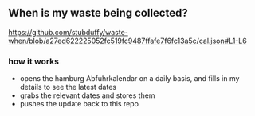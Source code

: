 ## When is my waste being collected?
  https://github.com/stubduffy/waste-when/blob/a27ed622225052fc519fc9487ffafe7f6fc13a5c/cal.json#L1-L6
  
  ### how it works
  - opens the hamburg Abfuhrkalendar on a daily basis, and fills in my details to see the latest dates
  - grabs the relevant dates and stores them
  - pushes the update back to this repo
  
